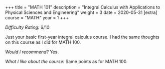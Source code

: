 +++
title = "MATH 101"
description = "Integral Calculus with Applications to Physical Sciences and Engineering"
weight = 3
date = 2020-05-31
[extra]
course = "MATH"
year = 1
+++

*Difficulty Rating:* 6/10

Just your basic first-year integral calculus course. I had the same thoughts on this course as I did for MATH 100.

*Would I recommend?* Yes.

*What I like about the course:* Same points as for MATH 100.
